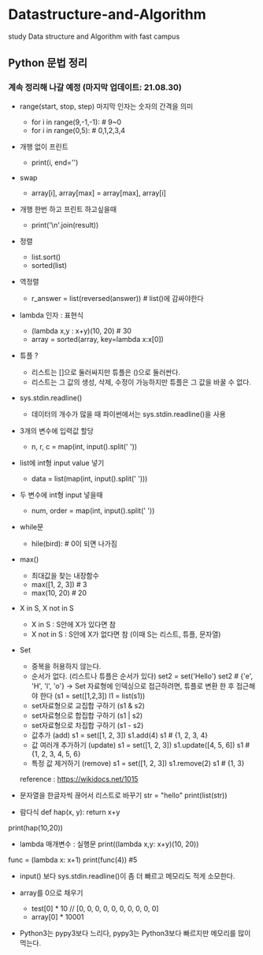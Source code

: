# Datastructure-and-Algorithm
study Data structure and Algorithm with fast campus

## Python 문법 정리
### 계속 정리해 나갈 예정 (마지막 업데이트: 21.08.30)

* range(start, stop, step) 마지막 인자는 숫자의 간격을 의미 
    * for i in range(9,-1,-1): # 9~0 
    * for i in range(0,5): # 0,1,2,3,4 

* 개행 없이 프린트 
    * print(i, end='') 

* swap 
    * array[i], array[max] = array[max], array[i] 

* 개행 한번 하고 프린트 하고싶을때 
    * print('\n'.join(result)) 

* 정렬 
    * list.sort() 
    * sorted(list) 

* 역정렬 
    * r_answer = list(reversed(answer)) # list()에 감싸야한다

* lambda 인자 : 표현식 
    * (lambda x,y : x+y)(10, 20) # 30 
    * array = sorted(array, key=lambda x:x[0]) 

* 튜플 ? 
    * 리스트는 []으로 둘러싸지만 튜플은 ()으로 둘러싼다. 
    * 리스트는 그 값의 생성, 삭제, 수정이 가능하지만 튜플은 그 값을 바꿀 수 없다. 

* sys.stdin.readline() 
    * 데이터의 개수가 많을 때 파이썬에서는 sys.stdin.readline()을 사용 

* 3개의 변수에 입력값 할당 
    * n, r, c = map(int, input().split(' ')) 

* list에 int형 input value 넣기 
    * data = list(map(int, input().split(' '))) 

* 두 변수에 int형 input 넣을때  
    * num, order = map(int, input().split(' ')) 

* while문 
    * hile(bird): # 0이 되면 나가짐 

* max()
    * 최대값을 찾는 내장함수
    * max([1, 2, 3]) # 3
    * max(10, 20) # 20


* X in S, X not in S 
	* X in S : S안에 X가 있다면 참 
	* X not in S : S안에 X가 없다면 참 (이때 S는 리스트, 튜플, 문자열)

* Set
	* 중복을 허용하지 않는다.
	* 순서가 없다. (리스트나 튜플은 순서가 있다)
	set2 = set('Hello')
	set2 # {'e', 'H', 'l', 'o'}
	-> Set 자료형에 인덱싱으로 접근하려면, 튜플로 변환 한 후 접근해야 한다 (s1 = set([1,2,3]) l1 = list(s1))
	* set자료형으로 교집합 구하기 (s1 & s2)
	* set자료형으로 합집합 구하기 (s1 | s2)
	* set자료형으로 차집합 구하기 (s1 - s2)
	* 값추가 (add) 
 		s1 = set([1, 2, 3]) 
		s1.add(4)
		s1 # {1, 2, 3, 4}
	* 값 여러개 추가하기 (update)
		s1 = set([1, 2, 3])
		s1.update([4, 5, 6])
		s1 # {1, 2, 3, 4, 5, 6}
	* 특정 값 제거하기 (remove)
		s1 = set([1, 2, 3])
		s1.remove(2)
		s1 # {1, 3}
	
	reference : https://wikidocs.net/1015

* 문자열을 한글자씩 끊어서 리스트로 바꾸기 
	str = "hello"
	print(list(str))

* 람다식
def hap(x, y):
    return x+y

print(hap(10,20))

* lambda 매개변수 : 실행문
print((lambda x,y: x+y)(10, 20))

func = (lambda x: x+1)
print(func(4)) #5

* input() 보다 sys.stdin.readline()이 좀 더 빠르고 메모리도 적게 소모한다.
* array를 0으로 채우기
  * test[0] * 10 // [0, 0, 0, 0, 0, 0, 0, 0, 0, 0]
  * array[0] * 10001 

* Python3는 pypy3보다 느리다, pypy3는 Python3보다 빠르지만 메모리를 많이 먹는다.